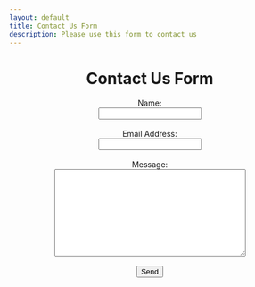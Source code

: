 ```yaml
---
layout: default
title: Contact Us Form
description: Please use this form to contact us
---
```


<h1 style="text-align: center;">Contact Us Form</h1>

<center>
    <!-- modify this form HTML and place wherever you want your form -->
    <form
      action="https://formspree.io/f/xdkenqyv"
      method="POST"
    >
        <label>Name:</label><br>
        <input type="text" name="name"><br>
        <br>
        <label>Email Address:</label><br>
        <input type="email" name="email"><br>
        <br>
        <label>Message:</label><br>
        <textarea name="message" rows="10" cols="40"></textarea><br>
        <br>
        <!-- your other form fields go here -->
        <button type="submit">Send</button>
    </form>
</center>

